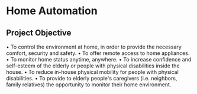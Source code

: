 # Home Automation
## Project Objective
•	To control the environment at home, in order to provide the necessary comfort, security and safety.
•	To offer remote access to home appliances.
•	To monitor home status anytime, anywhere. 
•	 To increase confidence and self-esteem of the elderly or people with physical disabilities inside the house. 
•	To reduce in-house physical mobility for people with physical disabilities.
•	To provide to elderly people's caregivers (i.e. neighbors, family relatives) the opportunity to monitor their home environment.

